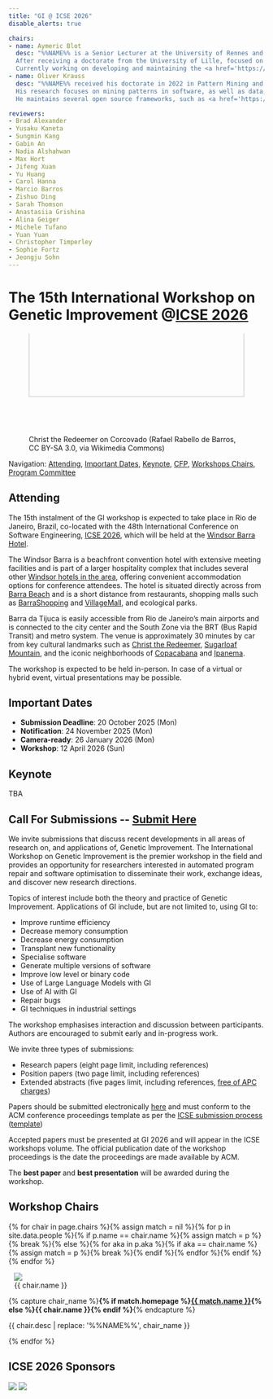 ```yaml
---
title: "GI @ ICSE 2026"
disable_alerts: true

chairs:
- name: Aymeric Blot
  desc: "%%NAME%% is a Senior Lecturer at the University of Rennes and a member of the IRISA research centre in the joint Inria/IRISA DiverSE team.
  After receiving a doctorate from the University of Lille, focused on automated algorithm design for multi-objective combinatorial optimisation, they moved to University College London to work on software specialization using genetic improvement.
  Currently working on developing and maintaining the <a href='https://github.com/bloa/magpie'>Magpie</a> automated software improvement framework."
- name: Oliver Krauss
  desc: "%%NAME%% received his doctorate in 2022 in Pattern Mining and Genetic Improvement in Compilers and Interpeters.
  His research focuses on mining patterns in software, as well as data, to improve runtime performance and energy consumption.
  He maintains several open source frameworks, such as <a href='https://amaru.dev'>Amaru</a>."

reviewers:
- Brad Alexander
- Yusaku Kaneta
- Sungmin Kang
- Gabin An
- Nadia Alshahwan
- Max Hort
- Jifeng Xuan
- Yu Huang
- Carol Hanna
- Marcio Barros
- Zishuo Ding
- Sarah Thomson
- Anastasiia Grishina
- Alina Geiger
- Michele Tufano
- Yuan Yuan
- Christopher Timperley
- Sophie Fortz
- Jeongju Sohn
---
```


# The 15th International Workshop on Genetic Improvement @[ICSE 2026](https://conf.researchr.org/home/icse-2026)


<figure class="figure">
  <div style="height: 200px; overflow: hidden;">
    <img class="figure-img img-fluid" src="https://upload.wikimedia.org/wikipedia/commons/9/98/Cidade_Maravilhosa.jpg" style="width: 100%; margin-top: -75px;">
  </div>
  <figcaption class="figure-caption text-right">Christ the Redeemer on Corcovado (Rafael Rabello de Barros, CC BY-SA 3.0, via Wikimedia Commons)</figcaption>
</figure>

Navigation: [Attending](#attending), [Important Dates](#important-dates), [Keynote](#keynote), [CFP](#CFP), [Workshops Chairs](#chairs), [Program Committee](#PC)

## Attending

The 15th instalment of the GI workshop is expected to take place in Rio de Janeiro, Brazil, co-located with the 48th International Conference on Software Engineering, [ICSE 2026](https://conf.researchr.org/home/icse-2026), which will be held at the [Windsor Barra Hotel](https://windsorhoteis.com/hotel/windsor-oceanico/?l=EN).

The Windsor Barra is a beachfront convention hotel with extensive meeting facilities and is part of a larger hospitality complex that includes several other [Windsor hotels in the area](https://windsorhoteis.com/hotel/windsor-oceanico/?l=EN), offering convenient accommodation options for conference attendees.
The hotel is situated directly across from [Barra Beach](https://maps.app.goo.gl/XZmVHtxg2z5Bo4HJ7) and is a short distance from restaurants, shopping malls such as [BarraShopping](https://www.barrashopping.com.br/) and [VillageMall](https://www.shoppingvillagemall.com.br/), and ecological parks.

Barra da Tijuca is easily accessible from Rio de Janeiro’s main airports and is connected to the city center and the South Zone via the BRT (Bus Rapid Transit) and metro system.
The venue is approximately 30 minutes by car from key cultural landmarks such as [Christ the Redeemer](https://www.paineirascorcovado.com.br/cristo-redentor/?lang=en), [Sugarloaf Mountain](https://www.bondinho.com.br/en), and the iconic neighborhoods of [Copacabana](https://maps.app.goo.gl/5LHa76G6ax6uBMMz6) and [Ipanema](https://maps.app.goo.gl/KTVBU975GMDo42Sx9).

The workshop is expected to be held in-person.
In case of a virtual or hybrid event, virtual presentations may be possible.


## Important Dates

- **Submission Deadline**: 20 October 2025 (Mon)
- **Notification**: 24 November 2025 (Mon)
- **Camera-ready**: 26 January 2026 (Mon)
- **Workshop**: 12 April 2026 (Sun)


## Keynote

TBA


## <a name="CFP"></a> Call For Submissions -- [Submit Here](https://icse2026-gi.hotcrp.com/)

We invite submissions that discuss recent developments in all areas of research on, and applications of, Genetic Improvement.
The International Workshop on Genetic Improvement is the premier workshop in the field and provides an opportunity for researchers interested in automated program repair and software optimisation to disseminate their work, exchange ideas, and discover new research directions.

Topics of interest include both the theory and practice of Genetic Improvement.
Applications of GI include, but are not limited to, using GI to:
- Improve runtime efficiency
- Decrease memory consumption
- Decrease energy consumption
- Transplant new functionality
- Specialise software
- Generate multiple versions of software
- Improve low level or binary code
- Use of Large Language Models with GI
- Use of AI with GI
- Repair bugs
- GI techniques in industrial settings

The workshop emphasises interaction and discussion between participants.  
Authors are encouraged to submit early and in-progress work.

We invite three types of submissions:
- Research papers (eight page limit, including references)
- Position papers (two page limit, including references)
- Extended abstracts (five pages limit, including references, [free of APC charges](https://libraries.acm.org/acmopen/article-types))

Papers should be submitted electronically [here](https://icse2026-gi.hotcrp.com/) and must conform to the ACM conference proceedings template as per the [ICSE submission process](https://conf.researchr.org/track/icse-2026/icse-2026-research-track) ([template](https://www.acm.org/publications/proceedings-template))


Accepted papers must be presented at GI 2026 and will appear in the ICSE workshops volume.
The official publication date of the workshop proceedings is the date the proceedings are made available by ACM.


The **<i class="fa-solid fa-award"></i> best paper** and **<i class="fa-solid fa-award"></i> best presentation** will be awarded during the workshop.


## <a name="chairs"></a> Workshop Chairs

{% for chair in page.chairs %}{% assign match = nil %}{% for p in site.data.people %}{% if p.name == chair.name %}{% assign match = p %}{% break %}{% else %}{% for aka in p.aka %}{% if aka == chair.name %}{% assign match = p %}{% break %}{% endif %}{% endfor %}{% endif %}{% endfor %}
<figure class="figure float-left" style="width:150px; margin: auto 0.8em;">
  <div class="float-right">
    <img class="figure-img rounded img-thumbnail" style="max-width: 150px; max-height: 150px;" src="{{ match.img | relative_url }}" onerror="this.onerror=null; this.src='{{ "/profile_images/blank.jpg" | relative_url }}'">
    <figcaption class="figure-caption text-right">{{ chair.name }}</figcaption>
  </div>
</figure>

{% capture chair_name %}<b>{% if match.homepage %}<a href="{{ match.homepage }}">{{ match.name }}</a>{% else %}{{ chair.name }}{% endif %}</b>{% endcapture %}
<p class="clearfix">
  {{ chair.desc | replace: '%%NAME%%', chair_name }}
</p>
{% endfor %}


## ICSE 2026 Sponsors

<img class="figure-img rounded img-thumbnail" style="max-width: 50%; max-height: 10em" src="https://www.sigsoft.org/resources/images/sigsoft.png" />
<img class="figure-img rounded img-thumbnail" style="max-width: 50%; max-height: 10em" src="https://ieeecs-media.computer.org/tc-media/sites/27/2022/04/09191956/TCSE-color-resized.jpg" />
